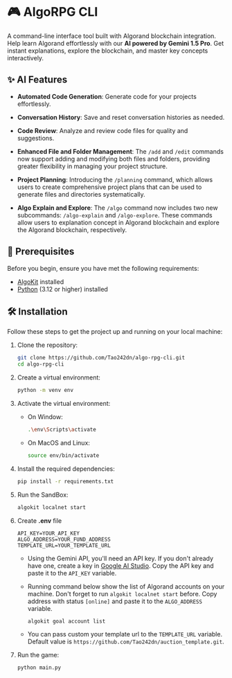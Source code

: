 # 🎮 AlgoRPG CLI

A command-line interface tool built with Algorand blockchain integration. Help learn Algorand effortlessly with our <b>AI powered by Gemini 1.5 Pro</b>. Get instant explanations, explore the blockchain, and master key concepts interactively.

## ✨ AI Features

- **Automated Code Generation**: Generate code for your projects effortlessly.

- **Conversation History**: Save and reset conversation histories as needed.

- **Code Review**: Analyze and review code files for quality and suggestions.

- **Enhanced File and Folder Management**: The `/add` and `/edit` commands now support adding and modifying both files and folders, providing greater flexibility in managing your project structure.

- **Project Planning**: Introducing the `/planning` command, which allows users to create comprehensive project plans that can be used to generate files and directories systematically.

- **Algo Explain and Explore**: The `/algo` command now includes two new subcommands: `/algo-explain` and `/algo-explore`. These commands allow users to explanation concept in Algorand blockchain and explore the Algorand blockchain, respectively.
  
## 🔧 Prerequisites

Before you begin, ensure you have met the following requirements:

- [AlgoKit](https://developer.algorand.org/docs/get-started/algokit/#install-algokit) installed
- [Python](https://www.python.org/downloads/) (3.12 or higher) installed
  
## 🛠️ Installation

Follow these steps to get the project up and running on your local machine:

1. Clone the repository:
   ```bash
   git clone https://github.com/Tao242dn/algo-rpg-cli.git
   cd algo-rpg-cli
   ```

2. Create a virtual environment:
   ```bash
   python -m venv env
   ```

3. Activate the virtual environment:
   - On Window:
     ```bash
     .\env\Scripts\activate
     ```
   - On MacOS and Linux:
     ```bash
     source env/bin/activate
     ```

4. Install the required dependencies:
   ```bash
   pip install -r requirements.txt
   ```

5. Run the SandBox:
   ```bash
   algokit localnet start
   ```

6. Create <b>.env</b> file

   ```env
   API_KEY=YOUR_API_KEY
   ALGO_ADDRESS=YOUR_FUND_ADDRESS
   TEMPLATE_URL=YOUR_TEMPLATE_URL
   ```

   - Using the Gemini API, you'll need an API key. If you don't already have one, create a key in [Google AI Studio](https://aistudio.google.com/app/apikey). Copy the API key and paste it to the `API_KEY` variable.

   - Running command below show the list of Algorand accounts on your machine.  Don't forget to run `algokit localnet start` before. Copy address with status `[online]` and paste it to the `ALGO_ADDRESS` variable.
      ```bash
      algokit goal account list
      ```

   - You can pass custom your template url to the `TEMPLATE_URL` variable. Default value is `https://github.com/Tao242dn/auction_template.git`.

   
7. Run the game:
   ```bash
   python main.py
   ```
